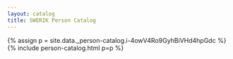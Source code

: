 ```yaml
---
layout: catalog
title: SWERIK Person Catalog
---
```

{% assign p = site.data._person-catalog.i-4owV4Ro9GyhBiVHd4hpGdc %}
{% include person-catalog.html p=p %}

